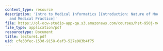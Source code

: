 ```yaml
---
content_type: resource
description: 'Intro to Medical Informatics [Introduction: Nature of Modern Medicine
  and Medical Practice]'
file: https://ol-ocw-studio-app-qa.s3.amazonaws.com/courses/hst-950j-medical-computing-spring-2003/cfe33fec153d91586af3527e983b4f75_lecture1.pdf
file_type: application/pdf
resourcetype: Document
title: lecture1.pdf
uid: cfe33fec-153d-9158-6af3-527e983b4f75
---
```

